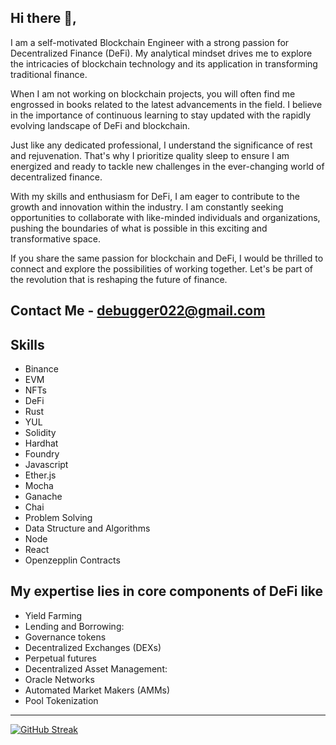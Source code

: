 ## Hi there 👋,           
I am a self-motivated Blockchain Engineer with a strong passion for Decentralized Finance (DeFi). My analytical mindset drives me to explore the intricacies of blockchain technology and its application in transforming traditional finance.

When I am not working on blockchain projects, you will often find me engrossed in books related to the latest advancements in the field. I believe in the importance of continuous learning to stay updated with the rapidly evolving landscape of DeFi and blockchain.

Just like any dedicated professional, I understand the significance of rest and rejuvenation. That's why I prioritize quality sleep to ensure I am energized and ready to tackle new challenges in the ever-changing world of decentralized finance.

With my skills and enthusiasm for DeFi, I am eager to contribute to the growth and innovation within the industry. I am constantly seeking opportunities to collaborate with like-minded individuals and organizations, pushing the boundaries of what is possible in this exciting and transformative space.

If you share the same passion for blockchain and DeFi, I would be thrilled to connect and explore the possibilities of working together. Let's be part of the revolution that is reshaping the future of finance.

## Contact Me - debugger022@gmail.com

## Skills
- Binance
- EVM
- NFTs
- DeFi
- Rust
- YUL
- Solidity
- Hardhat
- Foundry
- Javascript
- Ether.js
- Mocha
- Ganache
- Chai
- Problem Solving
- Data Structure and Algorithms
- Node
- React
- Openzepplin Contracts

## My expertise lies in core components of DeFi like
- Yield Farming
- Lending and Borrowing:
- Governance tokens
- Decentralized Exchanges (DEXs)
- Perpetual futures
- Decentralized Asset Management:
- Oracle Networks
- Automated Market Makers (AMMs)
- Pool Tokenization

---
[![GitHub Streak](https://streak-stats.demolab.com/?username=Debugger022&theme=prussian)](https://git.io/streak-stats)
